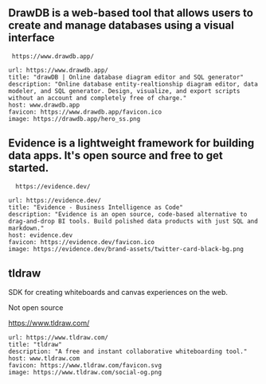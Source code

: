 ## DrawDB is a web-based tool that allows users to create and manage databases using a visual interface
  
	 https://www.drawdb.app/
	 
```cardlink
url: https://www.drawdb.app/
title: "drawDB | Online database diagram editor and SQL generator"
description: "Online database entity-realtionship diagram editor, data modeler, and SQL generator. Design, visualize, and export scripts without an account and completely free of charge."
host: www.drawdb.app
favicon: https://www.drawdb.app/favicon.ico
image: https://drawdb.app/hero_ss.png
```
	 

## Evidence is a lightweight framework for building data apps. It's open source and free to get started.
  
	  https://evidence.dev/
	  
	  
```cardlink
url: https://evidence.dev/
title: "Evidence - Business Intelligence as Code"
description: "Evidence is an open source, code-based alternative to drag-and-drop BI tools. Build polished data products with just SQL and markdown."
host: evidence.dev
favicon: https://evidence.dev/favicon.ico
image: https://evidence.dev/brand-assets/twitter-card-black-bg.png
```
	  
	  

## tldraw

SDK for creating whiteboards and canvas experiences on the web.

Not open source


https://www.tldraw.com/


```cardlink
url: https://www.tldraw.com/
title: "tldraw"
description: "A free and instant collaborative whiteboarding tool."
host: www.tldraw.com
favicon: https://www.tldraw.com/favicon.svg
image: https://www.tldraw.com/social-og.png
```

